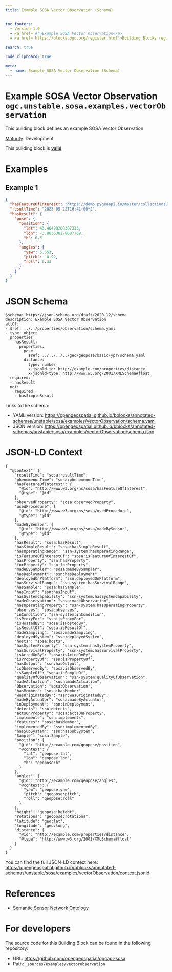 ```yaml
---
title: Example SOSA Vector Observation (Schema)


toc_footers:
  - Version 1.0
  - <a href='#'>Example SOSA Vector Observation</a>
  - <a href='https://blocks.ogc.org/register.html'>Building Blocks register</a>

search: true

code_clipboard: true

meta:
  - name: Example SOSA Vector Observation (Schema)
---
```



# Example SOSA Vector Observation `ogc.unstable.sosa.examples.vectorObservation`

This building block defines an example SOSA Vector Observation

[Maturity](https://github.com/cportele/ogcapi-building-blocks#building-block-maturity): Development

<aside class="success">
This building block is <strong><a href="https://github.com/opengeospatial/bblocks/blob/master/tests/unstable/sosa/examples/vectorObservation/" target="_blank">valid</a></strong>
</aside>

# Examples

## Example 1

```json
{
  "hasFeatureOfInterest": "https://demo.pygeoapi.io/master/collections/utah_city_locations/items/Salem",
  "resultTime": "2023-05-22T16:41:00+2",
  "hasResult": {
    "pose": {
      "position": {
        "lat": 43.46498208387333,
        "lon": -3.803638278687769,
        "h": 0.5
      },
      "angles": {
        "yaw": 5.553,
        "pitch": -0.92,
        "roll": 0.33
      }
    }
  }
}

```


# JSON Schema

```yaml--schema
$schema: https://json-schema.org/draft/2020-12/schema
description: Example SOSA Vector Observation
allOf:
- $ref: ../../properties/observation/schema.yaml
- type: object
  properties:
    hasResult:
      properties:
        pose:
          $ref: ../../../../geo/geopose/basic-ypr/schema.yaml
        distance:
          type: number
          x-jsonld-id: http://example.com/properties/distance
          x-jsonld-type: http://www.w3.org/2001/XMLSchema#float
  required:
  - hasResult
  not:
    required:
    - hasSimpleResult

```

Links to the schema:

* YAML version: <a href="https://opengeospatial.github.io/bblocks/annotated-schemas/unstable/sosa/examples/vectorObservation/schema.yaml" target="_blank">https://opengeospatial.github.io/bblocks/annotated-schemas/unstable/sosa/examples/vectorObservation/schema.yaml</a>
* JSON version: <a href="https://opengeospatial.github.io/bblocks/annotated-schemas/unstable/sosa/examples/vectorObservation/schema.json" target="_blank">https://opengeospatial.github.io/bblocks/annotated-schemas/unstable/sosa/examples/vectorObservation/schema.json</a>


# JSON-LD Context

```json--ldContext
{
  "@context": {
    "resultTime": "sosa:resultTime",
    "phenomenonTime": "sosa:phenomenonTime",
    "hasFeatureOfInterest": {
      "@id": "http://www.w3.org/ns/sosa/hasFeatureOfInterest",
      "@type": "@id"
    },
    "observedProperty": "sosa:observedProperty",
    "usedProcedure": {
      "@id": "http://www.w3.org/ns/sosa/usedProcedure",
      "@type": "@id"
    },
    "madeBySensor": {
      "@id": "http://www.w3.org/ns/sosa/madeBySensor",
      "@type": "@id"
    },
    "hasResult": "sosa:hasResult",
    "hasSimpleResult": "sosa:hasSimpleResult",
    "hasOperatingRange": "ssn-system:hasOperatingRange",
    "isFeatureOfInterestOf": "sosa:isFeatureOfInterestOf",
    "hasProperty": "ssn:hasProperty",
    "forProperty": "ssn:forProperty",
    "madeBySampler": "sosa:madeBySampler",
    "hasDeployment": "ssn:hasDeployment",
    "deployedOnPlatform": "ssn:deployedOnPlatform",
    "hasSurvivalRange": "ssn-system:hasSurvivalRange",
    "hasSample": "sosa:hasSample",
    "hasInput": "ssn:hasInput",
    "hasSystemCapability": "ssn-system:hasSystemCapability",
    "madeObservation": "sosa:madeObservation",
    "hasOperatingProperty": "ssn-system:hasOperatingProperty",
    "observes": "sosa:observes",
    "inCondition": "ssn-system:inCondition",
    "isProxyFor": "ssn:isProxyFor",
    "isHostedBy": "sosa:isHostedBy",
    "isResultOf": "sosa:isResultOf",
    "madeSampling": "sosa:madeSampling",
    "deployedSystem": "ssn:deployedSystem",
    "hosts": "sosa:hosts",
    "hasSystemProperty": "ssn-system:hasSystemProperty",
    "hasSurvivalProperty": "ssn-system:hasSurvivalProperty",
    "isActedOnBy": "sosa:isActedOnBy",
    "isPropertyOf": "ssn:isPropertyOf",
    "hasOutput": "ssn:hasOutput",
    "isObservedBy": "sosa:isObservedBy",
    "isSampleOf": "sosa:isSampleOf",
    "qualityOfObservation": "ssn-system:qualityOfObservation",
    "madeActuation": "sosa:madeActuation",
    "Observation": "sosa:Observation",
    "hasMember": "sosa:hasMember",
    "wasOriginatedBy": "ssn:wasOriginatedBy",
    "madeByActuator": "sosa:madeByActuator",
    "inDeployment": "ssn:inDeployment",
    "detects": "ssn:detects",
    "actsOnProperty": "sosa:actsOnProperty",
    "implements": "ssn:implements",
    "features": "sosa:hasMember",
    "implementedBy": "ssn:implementedBy",
    "hasSubSystem": "ssn:hasSubSystem",
    "Sample": "sosa:Sample",
    "position": {
      "@id": "http://example.com/geopose/position",
      "@context": {
        "lat": "geopose:lat",
        "lon": "geopose:lon",
        "h": "geopose:h"
      }
    },
    "angles": {
      "@id": "http://example.com/geopose/angles",
      "@context": {
        "yaw": "geopose:yaw",
        "pitch": "geopose:pitch",
        "roll": "geopose:roll"
      }
    },
    "height": "geopose:height",
    "rotations": "geopose:rotations",
    "latitude": "geo:lat",
    "longitude": "geo:long",
    "distance": {
      "@id": "http://example.com/properties/distance",
      "@type": "http://www.w3.org/2001/XMLSchema#float"
    }
  }
}
```

You can find the full JSON-LD context here:
<a href="https://opengeospatial.github.io/bblocks/annotated-schemas/unstable/sosa/examples/vectorObservation/context.jsonld" target="_blank">https://opengeospatial.github.io/bblocks/annotated-schemas/unstable/sosa/examples/vectorObservation/context.jsonld</a>

# References

* [Semantic Sensor Network Ontology](https://www.w3.org/TR/vocab-ssn/)

# For developers

The source code for this Building Block can be found in the following repository:

* URL: <a href="https://github.com/opengeospatial/ogcapi-sosa" target="_blank">https://github.com/opengeospatial/ogcapi-sosa</a>
* Path: `_sources/examples/vectorObservation`

